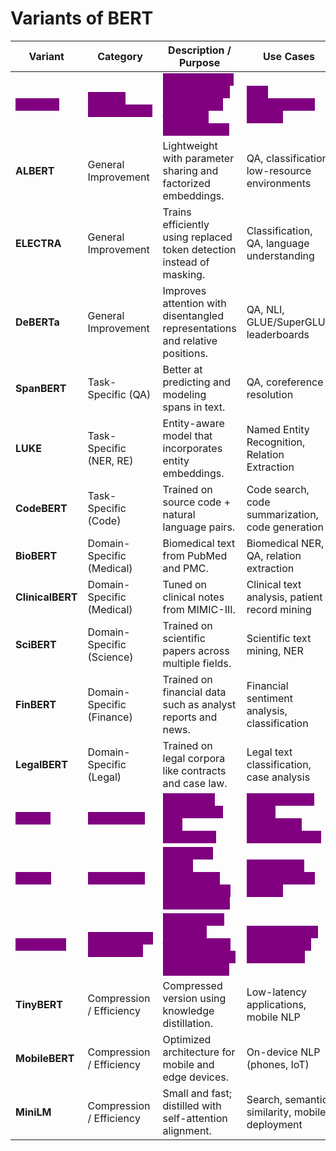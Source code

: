 # Variants of BERT



| **Variant**                                                               | **Category**                                                                            | **Description / Purpose**                                                                                                       | **Use Cases**                                                                                                    |
| ------------------------------------------------------------------------- | --------------------------------------------------------------------------------------- | ------------------------------------------------------------------------------------------------------------------------------- | ---------------------------------------------------------------------------------------------------------------- |
| <mark style="color:purple;background-color:purple;">**RoBERTa**</mark>    | <mark style="color:purple;background-color:purple;">**General Improvement**</mark>      | <mark style="color:purple;background-color:purple;">**Trained longer on more data, without NSP for better performance.**</mark> | <mark style="color:purple;background-color:purple;">**Text classification, QA, NLI**</mark>                      |
| **ALBERT**                                                                | General Improvement                                                                     | Lightweight with parameter sharing and factorized embeddings.                                                                   | QA, classification, low-resource environments                                                                    |
| **ELECTRA**                                                               | General Improvement                                                                     | Trains efficiently using replaced token detection instead of masking.                                                           | Classification, QA, language understanding                                                                       |
| **DeBERTa**                                                               | General Improvement                                                                     | Improves attention with disentangled representations and relative positions.                                                    | QA, NLI, GLUE/SuperGLUE leaderboards                                                                             |
| **SpanBERT**                                                              | Task-Specific (QA)                                                                      | Better at predicting and modeling spans in text.                                                                                | QA, coreference resolution                                                                                       |
| **LUKE**                                                                  | Task-Specific (NER, RE)                                                                 | Entity-aware model that incorporates entity embeddings.                                                                         | Named Entity Recognition, Relation Extraction                                                                    |
| **CodeBERT**                                                              | Task-Specific (Code)                                                                    | Trained on source code + natural language pairs.                                                                                | Code search, code summarization, code generation                                                                 |
| **BioBERT**                                                               | Domain-Specific (Medical)                                                               | Biomedical text from PubMed and PMC.                                                                                            | Biomedical NER, QA, relation extraction                                                                          |
| **ClinicalBERT**                                                          | Domain-Specific (Medical)                                                               | Tuned on clinical notes from MIMIC-III.                                                                                         | Clinical text analysis, patient record mining                                                                    |
| **SciBERT**                                                               | Domain-Specific (Science)                                                               | Trained on scientific papers across multiple fields.                                                                            | Scientific text mining, NER                                                                                      |
| **FinBERT**                                                               | Domain-Specific (Finance)                                                               | Trained on financial data such as analyst reports and news.                                                                     | Financial sentiment analysis, classification                                                                     |
| **LegalBERT**                                                             | Domain-Specific (Legal)                                                                 | Trained on legal corpora like contracts and case law.                                                                           | Legal text classification, case analysis                                                                         |
| <mark style="color:purple;background-color:purple;">**mBERT**</mark>      | <mark style="color:purple;background-color:purple;">**Multilingual**</mark>             | <mark style="color:purple;background-color:purple;">**Trained on Wikipedia in 104 languages.**</mark>                           | <mark style="color:purple;background-color:purple;">**Cross-lingual tasks, translation, multilingual QA**</mark> |
| <mark style="color:purple;background-color:purple;">**XLM-R**</mark>      | <mark style="color:purple;background-color:purple;">**Multilingual**</mark>             | <mark style="color:purple;background-color:purple;">**RoBERTa-based multilingual model trained on more data.**</mark>           | <mark style="color:purple;background-color:purple;">**Multilingual classification, QA, NLI**</mark>              |
| <mark style="color:purple;background-color:purple;">**DistilBERT**</mark> | <mark style="color:purple;background-color:purple;">**Compression / Efficiency**</mark> | <mark style="color:purple;background-color:purple;">**40% smaller and 60% faster, retains 97% of BERT’s performance.**</mark>   | <mark style="color:purple;background-color:purple;">**Real-time NLP tasks, mobile deployment**</mark>            |
| **TinyBERT**                                                              | Compression / Efficiency                                                                | Compressed version using knowledge distillation.                                                                                | Low-latency applications, mobile NLP                                                                             |
| **MobileBERT**                                                            | Compression / Efficiency                                                                | Optimized architecture for mobile and edge devices.                                                                             | On-device NLP (phones, IoT)                                                                                      |
| **MiniLM**                                                                | Compression / Efficiency                                                                | Small and fast; distilled with self-attention alignment.                                                                        | Search, semantic similarity, mobile deployment                                                                   |
